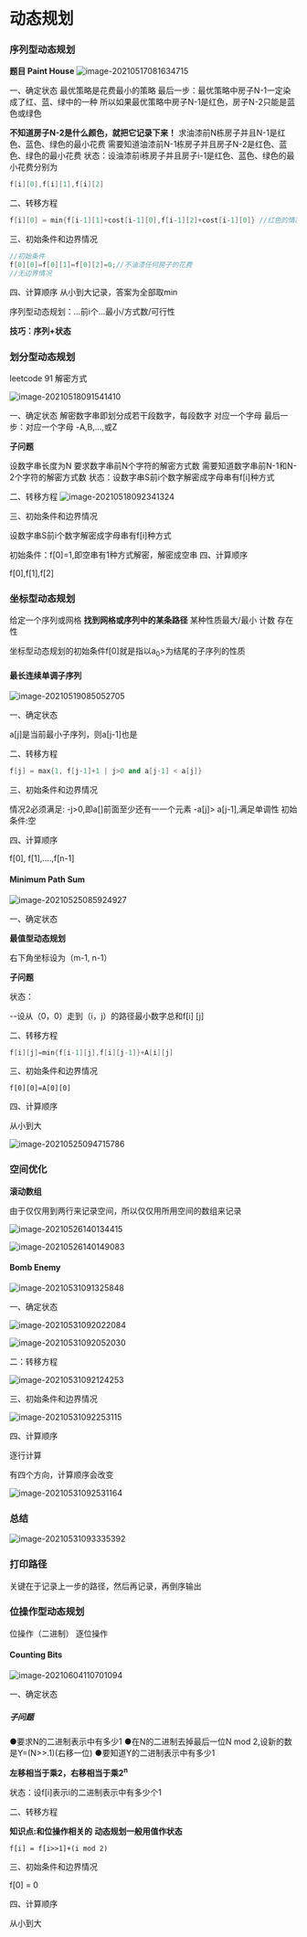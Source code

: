 # 动态规划

### 序列型动态规划

**题目 Paint House**
![image-20210517081634715](C:\Users\ajay\AppData\Roaming\Typora\typora-user-images\image-20210517081634715.png)

一、确定状态
最优策略是花费最小的策略
最后一步：最优策略中房子N-1一定染成了红、蓝、绿中的一种
所以如果最优策略中房子N-1是红色，房子N-2只能是蓝色或绿色

**不知道房子N-2是什么颜色，就把它记录下来！**
求油漆前N栋房子并且N-1是红色、蓝色、绿色的最小花费
需要知道油漆前N-1栋房子并且房子N-2是红色、蓝色、绿色的最小花费
状态：设油漆前i栋房子并且房子i-1是红色、蓝色、绿色的最小花费分别为

```C++
f[i][0],f[i][1],f[i][2]
```

二、转移方程

```C++
f[i][0] = min{f[i-1][1]+cost[i-1][0],f[i-1][2]+cost[i-1][0]} //红色的情况，其他的也是差不多
```

三、初始条件和边界情况

```C++
//初始条件
f[0][0]=f[0][1]=f[0][2]=0;//不油漆任何房子的花费
//无边界情况
```

四、计算顺序
从小到大记录，答案为全部取min

序列型动态规划：...前i个...最小/方式数/可行性

**技巧：序列+状态**

### 划分型动态规划

leetcode 91 解密方式

![image-20210518091541410](C:\Users\ajay\AppData\Roaming\Typora\typora-user-images\image-20210518091541410.png)

一、确定状态
解密数字串即划分成若干段数字，每段数字 对应一个字母
最后一步：对应一个字母
-A,B,...,或Z

**子问题**

设数字串长度为N
要求数字串前N个字符的解密方式数
需要知道数字串前N-1和N-2个字符的解密方式数
状态：设数字串S前i个数字解密成字母串有f[i]种方式

二、转移方程
 ![image-20210518092341324](C:\Users\ajay\AppData\Roaming\Typora\typora-user-images\image-20210518092341324.png)

三、初始条件和边界情况

设数字串S前i个数字解密成字母串有f[i]种方式

初始条件：f[0]=1,即空串有1种方式解密，解密成空串
四、计算顺序

f[0],f[1],f[2]

### 坐标型动态规划

给定一个序列或网格
**找到网格或序列中的某条路径**
某种性质最大/最小
计数
存在性

坐标型动态规划的初始条件f[0]就是指以a<sub>0</sub>>为结尾的子序列的性质

#### 最长连续单调子序列

![image-20210519085052705](C:\Users\ajay\AppData\Roaming\Typora\typora-user-images\image-20210519085052705.png)

一、确定状态

a[j]是当前最小子序列，则a[j-1]也是

二、转移方程

```c++
f[j] = max{1, f[j-1]+1 | j>0 and a[j-1] < a[j]}
```

三、初始条件和边界情况

情况2必须满足:
-j>0,即a[]前面至少还有一一个元素
-a[j]> a[j-1],满足单调性
初始条件:空

四、计算顺序

f[0], f[1],....,f[n-1]

#### Minimum Path Sum

![image-20210525085924927](C:\Users\ajay\Desktop\OneDrive\刷题笔记\动态规划题型.assets\image-20210525085924927.png)

一、确定状态

**最值型动态规划**

右下角坐标设为（m-1, n-1）

**子问题**

状态：

--设从（0，0）走到（i，j）的路径最小数字总和f[i] [j]

二、转移方程

```c++
f[i][j]=min{f[i-1][j],f[i][j-1]}+A[i][j]
```



三、初始条件和边界情况

```
f[0][0]=A[0][0]
```

四、计算顺序

从小到大

![image-20210525094715786](C:\Users\ajay\Desktop\OneDrive\刷题笔记\动态规划题型.assets\image-20210525094715786.png)

### 空间优化

**滚动数组**

由于仅仅用到两行来记录空间，所以仅仅用所用空间的数组来记录

![image-20210526140134415](C:\Users\ajay\Desktop\OneDrive\刷题笔记\动态规划题型.assets\image-20210526140134415.png)

![image-20210526140149083](C:\Users\ajay\Desktop\OneDrive\刷题笔记\动态规划题型.assets\image-20210526140149083.png)

#### Bomb Enemy

![image-20210531091325848](C:\Users\ajay\Desktop\OneDrive\刷题笔记\动态规划题型.assets\image-20210531091325848.png)

一、确定状态

![image-20210531092022084](C:\Users\ajay\Desktop\OneDrive\刷题笔记\动态规划题型.assets\image-20210531092022084.png)

![image-20210531092052030](C:\Users\ajay\Desktop\OneDrive\刷题笔记\动态规划题型.assets\image-20210531092052030.png)

二：转移方程

![image-20210531092124253](C:\Users\ajay\Desktop\OneDrive\刷题笔记\动态规划题型.assets\image-20210531092124253.png)

三、初始条件和边界情况

![image-20210531092253115](C:\Users\ajay\Desktop\OneDrive\刷题笔记\动态规划题型.assets\image-20210531092253115.png)

四、计算顺序

逐行计算

有四个方向，计算顺序会改变

![image-20210531092531164](C:\Users\ajay\Desktop\OneDrive\刷题笔记\动态规划题型.assets\image-20210531092531164.png)

### 总结

![image-20210531093335392](C:\Users\ajay\Desktop\OneDrive\刷题笔记\动态规划题型.assets\image-20210531093335392.png)

### 打印路径

关键在于记录上一步的路径，然后再记录，再倒序输出

### 位操作型动态规划

位操作（二进制）
逐位操作

#### Counting Bits

![image-20210604110701094](C:\Users\ajay\Desktop\OneDrive\刷题笔记\动态规划题型.assets\image-20210604110701094.png)

一、确定状态

##### 子问题

●要求N的二进制表示中有多少1
●在N的二进制去掉最后一位N mod 2,设新的数是Y=(N>>.1)(右移一位)
●要知道Y的二进制表示中有多少1

**左移相当于乘2，右移相当于乘2<sup>n</sup>**

状态：设f[i]表示i的二进制表示中有多少个1

二、转移方程

**知识点:和位操作相关的**
**动态规划一般用值作状态**

```
f[i] = f[i>>1]+(i mod 2)
```

三、初始条件和边界情况

f[0] = 0

四、计算顺序

从小到大